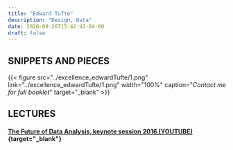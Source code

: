 ```yaml
---
title: "Edward Tufte"
description: "Design, Data"
date: 2020-09-26T15:42:42-04:00
draft: false
---
```


## SNIPPETS AND PIECES

{{< figure src="../excellence_edwardTufte/1.png" link="../excellence_edwardTufte/1.png" width="100%" caption="*Contact me for full  booklet*" target="_blank" >}}

## LECTURES

#### [The Future of Data Analysis, keynote session 2016 (YOUTUBE)](https://youtu.be/rHUDJ8RyseQ?t=158){target="_blank"}
